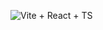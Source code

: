 ![Vite + React + TS](https://github.com/davinchi11-stack/maris-store/assets/108321179/07c8a327-ead6-48a1-bab2-85f0f5d86ebd)
